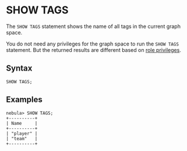 # SHOW TAGS

The `SHOW TAGS` statement shows the name of all tags in the current graph space.

You do not need any privileges for the graph space to run the `SHOW TAGS` statement. But the returned results are different based on [role privileges](../../7.data-security/1.authentication/3.role-list.md).

## Syntax

```ngql
SHOW TAGS;
```

## Examples

```ngql
nebula> SHOW TAGS;
+----------+
| Name     |
+----------+
| "player" |
| "team"   |
+----------+
```
